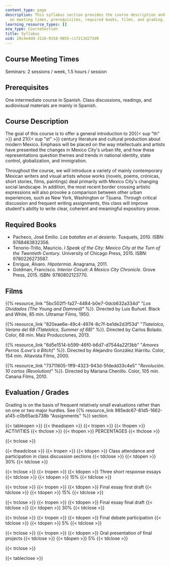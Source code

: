 ```yaml
---
content_type: page
description: This syllabus section provides the course description and information
  on meeting times, prerequisites, required books, films, and grading.
learning_resource_types: []
ocw_type: CourseSection
title: Syllabus
uid: 20c4e4dd-3116-9158-9055-c17213d273d9
---
```


Course Meeting Times
--------------------

Seminars: 2 sessions / week, 1.5 hours / session

Prerequisites
-------------

One intermediate course in Spanish. Class discussions, readings, and audiovisual materials are mainly in Spanish.

Course Description
------------------

The goal of this course is to offer a general introduction to 20{{< sup "th" >}} and 21{{< sup "st" >}} century literature and cultural production about modern Mexico. Emphasis will be placed on the way intellectuals and artists have presented the changes in Mexico City's urban life, and how these representations question themes and trends in national identity, state control, globalization, and immigration.

Throughout the course, we will introduce a variety of mainly contemporary Mexican writers and visual artists whose works (novels, poems, crónicas, short stories, films, paintings) deal primarily with Mexico City's changing social landscape. In addition, the most recent border crossing artistic expressions will also provoke a comparison between other urban experiences, such as New York, Washington or Tijuana. Through critical discussion and frequent writing assignments, this class will improve student's ability to write clear, coherent and meaningful expository prose.

Required Books
--------------

*   Pacheco, José Emilio. _Las batallas en el desierto_. Tusquets, 2010. ISBN: 9788483832356.
*   Tenorio-Trillo, Mauricio. _I Speak of the City: Mexico City at the Turn of the Twentieth Century_. University of Chicago Press, 2015. ISBN: 9780226273587.
*   Enrigue, Álvaro. _Hipotermia_. Anagrama, 2011.
*   Goldman, Francisco. _Interior Circuit: A Mexico City Chronicle_. Grove Press, 2015. ISBN: 9780802123770.

Films
-----

{{% resource_link "5bc502f1-fa27-4484-b0e7-0dcb632a334d" "_Los Olvidados (The Young and Damned)_" %}}. Directed by Luis Buñuel. Black and White, 85 min. Ultramar Films, 1950.

{{% resource_link "820eae6e-49c4-4974-8c7f-be1de2d3f53d" "_Tlatelolco, Verano del 68 (Tlatelolco, Summer of 68)_" %}}. Directed by Carlos Bolado. Color, 68 min. Maiz Producciones, 2013.

{{% resource_link "6d5e1514-b599-46f0-b6d7-d7544a22f3bb" "_Amores Perros (Love's a Bitch)_" %}}. Directed by Alejandro González Iñárritu. Color, 154 min. Altavista Films, 2000.

{{% resource_link "73711605-1ff9-4323-943d-5fdedd33c4e5" "_Revolución. 10 cortos (Revolution)_" %}}. Directed by Mariana Chenillo. Color, 105 min. Canana Films, 2010.

Evaluation / Grades
-------------------

Grading is on the basis of frequent relatively small evaluations rather than on one or two major hurdles. See {{% resource_link 985edc67-81d5-1662-a145-c0b65acb738b "Assignments" %}} section.

{{< tableopen >}}
{{< theadopen >}}
{{< tropen >}}
{{< thopen >}}
ACTIVITIES
{{< thclose >}}
{{< thopen >}}
PERCENTAGES
{{< thclose >}}

{{< trclose >}}

{{< theadclose >}}
{{< tropen >}}
{{< tdopen >}}
Class attendance and participation in class discussion sections
{{< tdclose >}}
{{< tdopen >}}
30%
{{< tdclose >}}

{{< trclose >}}
{{< tropen >}}
{{< tdopen >}}
Three short response essays
{{< tdclose >}}
{{< tdopen >}}
15%
{{< tdclose >}}

{{< trclose >}}
{{< tropen >}}
{{< tdopen >}}
Final essay first draft
{{< tdclose >}}
{{< tdopen >}}
15%
{{< tdclose >}}

{{< trclose >}}
{{< tropen >}}
{{< tdopen >}}
Final essay final draft
{{< tdclose >}}
{{< tdopen >}}
30%
{{< tdclose >}}

{{< trclose >}}
{{< tropen >}}
{{< tdopen >}}
Final debate participation
{{< tdclose >}}
{{< tdopen >}}
5%
{{< tdclose >}}

{{< trclose >}}
{{< tropen >}}
{{< tdopen >}}
Oral presentation of final projects
{{< tdclose >}}
{{< tdopen >}}
5%
{{< tdclose >}}

{{< trclose >}}

{{< tableclose >}}